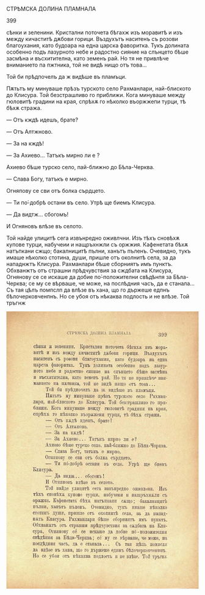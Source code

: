 ﻿СТРѢМСКА ДОЛИНА ПЛАМНАЛА

399

сѣнки и зеленини. Кристални поточета бѣгахж изъ моравитѣ и изъ между кичаститѣ дѫбови горици. Въздухътъ наситенъ съ розови благоухания, като будоара на една царска фаворитка. Тукъ долината особенно подъ лазурното небе и радостно сияние на слънцето бѣше засмѣна и въсхитителна, като земенъ рай. Но тя не привлѣче вниманието па пжтника, той не видѣ нищо отъ това...

Той би прѣдпочелъ да ж видѣше въ пламъци.

Пѫтьтъ му минуваше прѣзъ турското село Рахманлари, най-блиското до Клисура. Той безстрашливо го приближи. Кога минуваше между гюловитѣ градини на края, спрѣхѫ го нѣколко въоржжепи турци, тѣ бѣхѫ стража.

— Отъ кждѣ идешъ, брате?

— Отъ Алтжново.

— За на кждѣ!

— За Ахиево... Татъкъ мирно ли е ?

Ахиево бѣше турско село, пай-ближно до Бѣла-Черква.

— Слава Богу, татъкъ е мирно.

Огняпову се сви отъ болка сърдцето.

— Ти по́-добрѣ остани въ село. Утрѣ ще биемъ Клисура.

— Да видтж... сбогомъ!

И Огняновъ влѣзе въ селото.

Той найде улицитѣ сега извънредно оживлчни. Изъ тѣхъ сновѣхѫ купове турци, набучеии и нащръхнжли съ оржжия. Кафенетата бѣхѫ натъпкани сжщо; бакалницитѣ пълни, ханътъ пъленъ. Очевидно, тукъ имаше нѣколко стотина, души, пришле отъ околнитѣ села, за да нападнжтъ Клисура. Рахманлари бѣше сборниятъ имъ пунктъ. Обхванжтъ отъ страшни прѣдчувствия за сждбата на Клисура, Огнянову се се искаше да добие по́-положителни свѣдѣнпя за Бѣла-Черква; се му се вѣрваше, че може, на послѣдния часъ, да е станала... Съ тая цѣлъ помпслп да влѣзе въ хана, що го държеше едпнъ бѣлочерковченпнъ. Но се убоя отъ нѣкаква подлость и не влѣзе. Той тръгнж

![original](images/446.jpg)


